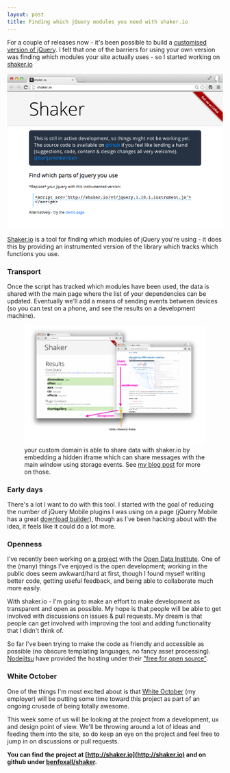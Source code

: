 ```yaml
---
layout: post
title: Finding which jQuery modules you need with shaker.io
---
```


<p class="lead">For a couple of releases now - it's been possible to build a <a href="https://github.com/jquery/jquery#how-to-build-your-own-jquery">customised version of jQuery</a>.  I felt that one of the barriers for using your own version was finding which modules your site actually uses - so I started working on <a href="http://shaker.io">shaker.io</a></p>

[![IMAGE - shaker.io](/img/shaker.png)](http://shaker.io)

[Shaker.io](http://shaker.io) is a tool for finding which modules of jQuery you're using - it does this by providing an instrumented version of the library which tracks which functions you use.

### Transport

Once the script has tracked which modules have been used, the data is shared with the main page where the list of your dependencies can be updated.  Eventually we'll add a means of sending events between devices (so you can test on a phone, and see the results on a development machine).

<figure>
	<img src="/img/shaker-transport.png" />
	<figcaption>
		your custom domain is able to share data with shaker.io by embedding a hidden iframe which can share messages with the main window using storage events. See <a href="http://benjaminbenben.com/2013/04/24/cross-window-communication-1/">my blog post</a> for more on those.
	</figcaption>
</figure>

### Early days

There's a lot I want to do with this tool.  I started with the goal of reducing the number of jQuery Mobile plugins I was using on a page (jQuery Mobile has a great [download builder](http://jquerymobile.com/download-builder/)), though as I've been hacking about with the idea, it feels like it could do a lot more.

### Openness

I've recently been working on [a project](http://certificates.theodi.org) with the [Open Data Institute](http://theodi.org). One of the (many) things I've enjoyed is the open development; working in the public does seem awkward/hard at first,  though I found myself writing better code,  getting useful feedback, and being able to collaborate much more easily.

With shaker.io - I'm going to make an effort to make development as transparent and open as possible.  My hope is that people will be able to get involved with discussions on issues & pull requests. My dream is that people can get involved with improving the tool and adding functionality that I didn't think of.

So far I've been trying to make the code as friendly and accessible as possible (no obscure templating languages, no fancy asset processing).  [Nodejitsu](https://www.nodejitsu.com/) have provided the hosting under their ["free for open source"](http://opensource.nodejitsu.com/).

### White October

One of the things I'm most excited about is that [White October](http://whiteoctober.co.uk) (my employer) will be putting some time toward this project as part of an ongoing crusade of being totally awesome.

This week some of us will be looking at the project from a development, ux and design point of view. We'll be throwing around a lot of ideas and feeding them into the site, so do keep an eye on the project and feel free to jump in on discussions or pull requests.

__You can find the project at [http://shaker.io](http://shaker.io) and on github under [benfoxall/shaker](http://github.com/benfoxall/shaker).__
